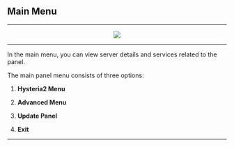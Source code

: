 ## Main Menu
---
<p align="center">
<img src="https://github.com/user-attachments/assets/50c3338d-eee9-4919-8af4-4e2a6f86a830">
</p>

---

In the main menu, you can view server details and services related to the panel.

The main panel menu consists of three options:

1. **Hysteria2 Menu**  
2. **Advanced Menu**  
3. **Update Panel**  

0. **Exit**  

----
